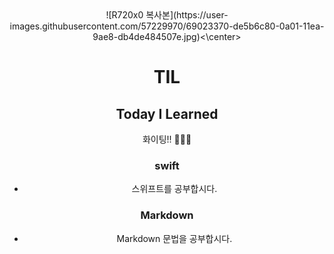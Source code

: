 <center>![R720x0 복사본](https://user-images.githubusercontent.com/57229970/69023370-de5b6c80-0a01-11ea-9ae8-db4de484507e.jpg)<\center>



# TIL
## Today I Learned 
 
화이팅!! 💪🏻🐹


### swift
 
 - 스위프트를 공부합시다.
 
 ### Markdown
 
 - Markdown 문법을 공부합시다.


